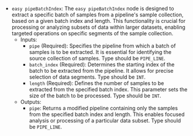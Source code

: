 - `easy pipeBatchIndex`: The `easy pipeBatchIndex` node is designed to extract a specific batch of samples from a pipeline's sample collection, based on a given batch index and length. This functionality is crucial for processing or analyzing subsets of data within larger datasets, enabling targeted operations on specific segments of the sample collection.
    - Inputs:
        - `pipe` (Required): Specifies the pipeline from which a batch of samples is to be extracted. It is essential for identifying the source collection of samples. Type should be `PIPE_LINE`.
        - `batch_index` (Required): Determines the starting index of the batch to be extracted from the pipeline. It allows for precise selection of data segments. Type should be `INT`.
        - `length` (Required): Defines the number of samples to be extracted from the specified batch index. This parameter sets the size of the batch to be processed. Type should be `INT`.
    - Outputs:
        - `pipe`: Returns a modified pipeline containing only the samples from the specified batch index and length. This enables focused analysis or processing of a particular data subset. Type should be `PIPE_LINE`.
